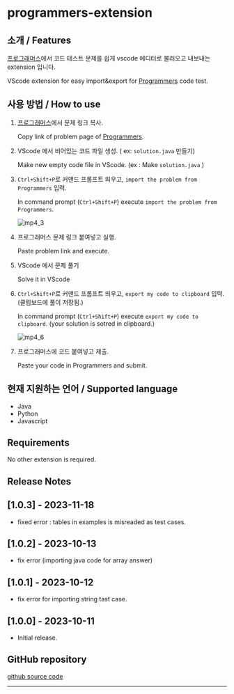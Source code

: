 # programmers-extension

## 소개 / Features
[프로그래머스](https://school.programmers.co.kr/learn/challenges)에서 코드 테스트 문제를 쉽게 vscode 에디터로 불러오고 내보내는 extension 입니다.

VScode extension for easy import&export for [Programmers](https://school.programmers.co.kr/learn/challenges) code test.

## 사용 방법 / How to use
1. [프로그래머스](https://school.programmers.co.kr/learn/challenges)에서 문제 링크 복사.

    Copy link of problem page of [Programmers](https://school.programmers.co.kr/learn/challenges).

2. VScode 에서 비어있는 코드 파일 생성. ( ex: `solution.java` 만들기)

    Make new empty code file in VScode. (ex : Make `solution.java` )

3. `Ctrl+Shift+P`로 커맨드 프롬프트 띄우고, `import the problem from Programmers` 입력.

    In command prompt (`Ctrl+Shift+P`) execute `import the problem from Programmers`.

    ![mp4_3](resources/ex_3.gif)

4. 프로그래머스 문제 링크 붙여넣고 실행.

    Paste problem link and execute.

5. VScode 에서 문제 풀기

    Solve it in VScode

6. `Ctrl+Shift+P`로 커맨드 프롬프트 띄우고, `export my code to clipboard` 입력. (클립보드에 풀이 저장됨.)

    In command prompt (`Ctrl+Shift+P`) execute `export my code to clipboard`. (your solution is sotred in clipboard.)

    ![mp4_6](resources/ex_6.gif)

7. 프로그래머스에 코드 붙여넣고 제출.

    Paste your code in Programmers and submit.

## 현재 지원하는 언어 / Supported language
- Java
- Python
- Javascript

## Requirements

No other extension is required.

## Release Notes

## [1.0.3] - 2023-11-18
- fixed error : tables in examples is misreaded as test cases.

## [1.0.2] - 2023-10-13
- fix error (importing java code for array answer)

## [1.0.1] - 2023-10-12
- fix error for importing string tast case.

## [1.0.0] - 2023-10-11
- Initial release.

## GitHub repository

[github source code](https://github.com/rahon6000/programmers-extension)

---

